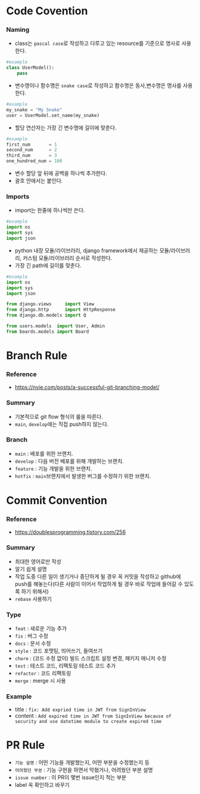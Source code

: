 # Code Covention

### Naming
- class는 `pascal case`로 작성하고 다루고 있는 resource를 기준으로 명사로 사용한다.
```py
#example
class UserModel():
    pass
```
- 변수명이나 함수명은 `snake case`로 작성하고 함수명은 동사,변수명은 명사를 사용한다.
```py
#example
my_snake = "My Snake"
user = UserModel.set_name(my_snake)
```
- 할당 연산자는 가장 긴 변수명에 길이에 맞춘다.
```py
#example
first_num       = 1
second_num      = 2
third_num       = 3
one_hundred_num = 100
```

- 변수 할당 앞 뒤에 공백을 하나씩 추가한다.
- 괄호 안에서는 붙인다.

### Imports
- import는 한줄에 하나씩만 쓴다.
```py
#example
import os
import sys
import json
```
- python 내장 모듈/라이브러리, django framework에서 제공하는 모듈/라이브러리, 커스텀 모듈/라이브러리 순서로 작성한다.
- 가장 긴 path에 길이를 맞춘다.
```py
#example
import os
import sys
import json

from django.views     import View
from django.http      import HttpResponse
from django.db.models import Q

from users.models  import User, Admin
from boards.models import Board
```

# Branch Rule

### Reference
- https://nvie.com/posts/a-successful-git-branching-model/

### Summary
- 기본적으로 git flow 형식의 룰을 따른다.
- `main`, `develop`에는 직접 push하지 않는다.

### Branch
- `main` : 배포를 위한 브랜치.
- `develop` : 다음 버전 배포를 위해 개발하는 브랜치.
- `feature` : 기능 개발을 위한 브랜치.
- `hotfix` : `main`브랜치에서 발생한 버그를 수정하기 위한 브랜치.

# Commit Convention

### Reference
- https://doublesprogramming.tistory.com/256

### Summary
- 최대한 영어로만 작성
- 알기 쉽게 설명
- 작업 도중 다른 일이 생기거나 중단하게 될 경우 꼭 커밋을 작성하고 github에 push를 해놓는다(다른 사람이 이어서 작업하게 될 경우 바로 작업에 들어갈 수 있도록 하기 위해서)
- `rebase` 사용하기

### Type
- `feat` : 새로운 기능 추가
- `fix` : 버그 수정
- `docs` : 문서 수정
- `style` : 코드 포맷팅, 띄어쓰기, 들여쓰기
- `chore` : (코드 수정 없이) 빌드 스크립트 설정 변경, 패키지 매니저 수정
- `test` : 테스트 코드, 리팩토링 테스트 코드 추가
- `refactor` : 코드 리팩토링
- `merge` : merge 시 사용

### Example
- title : `fix: Add expried time in JWT from SignInView`
- content : `Add expired time in JWT from SignInView because of security and use datetime module to create expired time`

# PR Rule

- `기능 설명` : 어떤 기능을 개발했는지, 어떤 부분을 수정했는지 등
- `어려웠던 부분` : 기능 구현을 하면서 막혔거나, 어려웠던 부분 설명
- `issue number` : 이 PR이 몇번 issue인지 적는 부분
- label 꼭 확인하고 바꾸기